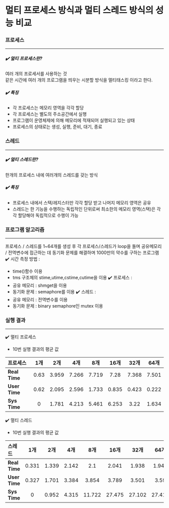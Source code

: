 # 멀티 프로세스 방식과 멀티 스레드 방식의 성능 비교

### 프로세스
------
##### :heavy_check_mark: 멀티 프로세스란?
여러 개의 프로세서를 사용하는 것<br>
같은 시간에 여러 개의 프로그램을 띄우는 시분할 방식을 멀티태스킹 이라고 한다.<br>
##### :heavy_check_mark: 특징
- 각 프로세스는 메모리 영역을 각각 할당
- 각 프로세스는 별도의 주소공간에서 실행
- 프로그램이 운영체제에 의해 메모리에 적재되어 실행되고 있는 상태
- 프로세스의 상태로는 생성, 실행, 준비, 대기, 종료 <br>
### 스레드
------
##### :heavy_check_mark: 멀티 스레드란?
한개의 프로세스 내에 여러개의 스레드를 갖는 방식
##### :heavy_check_mark: 특징
- 프로세스 내에서 스택/레지스터만 각각 할당 받고 나머지 메모리 영역은 공유
- 스레드는 한 기능을 수행하는 독립적인 단위로써 최소한의 메모리 영역(스택)은 각각 할당해야 독립적으로 수행이 가능<br>

### 프로그램 알고리즘
------
프로세스 / 스레드를 1~64개를 생성 후 각 프로세스/스레드가 loop을 돌며 공유메모리 / 전역변수에 접근하는 데 동기화 문제를 해결하며 1000만의 약수를 구하는 프로그램
<br>
:heavy_check_mark: 시간 측정 방법 :
  - time()함수 이용
  - tms 구조체의 stime,utime,cstime,cutime을 이용
:heavy_check_mark: 프로세스 :
  - 공유 메모리 : shmget을 이용
  - 동기화 문제 : semaphore를 이용
:heavy_check_mark: 스레드 :
  - 공유 메모리 : 전역변수를 이용
  - 동기화 문제 : binary semaphore인 mutex 이용
### 실행 결과
------
:heavy_check_mark: 멀티 프로세스
- 10번 실행 결과의 평균 값

| 프로세스 | 1개 | 2개 | 4개 | 8개 | 16개 | 32개 | 64개 |
|:---|:---:|:---:|:---:|:---:|:---:|:---:|:---:|
| **Real Time** | 0.63 | 3.959 | 7.266 | 7.719 | 7.28 | 7.368 | 7.501 |
| **User Time** | 0.62 | 2.095 | 2.596 | 1.733 | 0.835 | 0.423 | 0.222 |
| **Sys  Time** | 0 | 1.781 | 4.213 | 5.461 | 6.253 | 3.22 | 1.634 |

:heavy_check_mark: 멀티 스레드
- 10번 실행 결과의 평균 값

| 스레드 | 1개 | 2개 | 4개 | 8개 | 16개 | 32개 | 64개 |
|:---|:---:|:---:|:---:|:---:|:---:|:---:|:---:|
| **Real Time** | 0.331 | 1.339 | 2.142 | 2.1 | 2.041 | 1.938 | 1.949 |
| **User Time** | 0.327 | 1.701 | 3.384 | 3.854 | 3.789 | 3.501 | 3.59 |
| **Sys  Time** | 0 | 0.952 | 4.315 | 11.722 | 27.475 | 27.102 | 27.419 |



